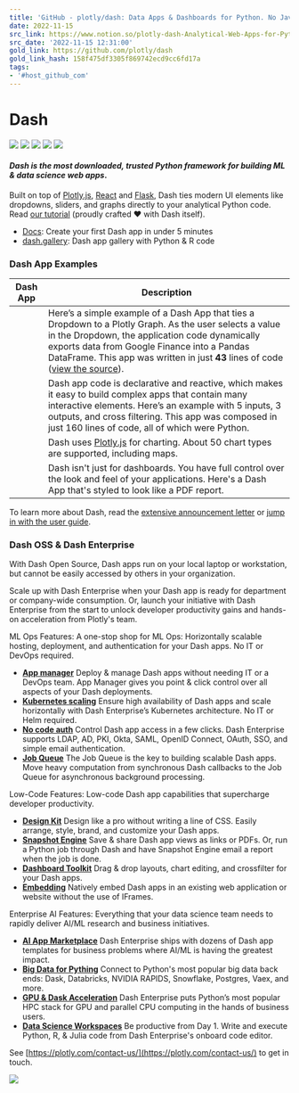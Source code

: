 ```yaml
---
title: 'GitHub - plotly/dash: Data Apps & Dashboards for Python. No JavaScript Required.'
date: 2022-11-15
src_link: https://www.notion.so/plotly-dash-Analytical-Web-Apps-for-Python-R-Julia-and-Jupyter-No-JavaScript-Required-6230c16c8506423db02b3f08f0491aa5
src_date: '2022-11-15 12:31:00'
gold_link: https://github.com/plotly/dash
gold_link_hash: 158f475df3305f869742ecd9cc6fd17a
tags:
- '#host_github_com'
---
```


Dash
====


[![](https://camo.githubusercontent.com/9b9ee50cbd2801f9af9e16d017e0f9504bf542b52efdbd47d4d92c47dd2e8899/68747470733a2f2f696d672e736869656c64732e696f2f636972636c6563692f70726f6a6563742f6769746875622f706c6f746c792f646173682f6d61737465722e737667)](https://circleci.com/gh/plotly/dash)
[![](https://camo.githubusercontent.com/9c5a5884baaa6ea695436c1c1742764da76f87a251d81fbc60517940db09322f/68747470733a2f2f696d672e736869656c64732e696f2f6769746875622f6c6963656e73652f706c6f746c792f646173682e7376673f636f6c6f723d6461726b2d677265656e)](https://github.com/plotly/dash/blob/master/LICENSE)
[![](https://camo.githubusercontent.com/5f19d28a9cbb2f58f98af0d47447326d6ca96e130ddea6bf692e545bcf8a9f94/68747470733a2f2f696d672e736869656c64732e696f2f707970692f762f646173682e7376673f636f6c6f723d6461726b2d677265656e)](https://pypi.org/project/dash/)
[![](https://camo.githubusercontent.com/b9b4d5188849dbfe9372d4469199daaa6171022e31fc707e20ba51b56960d55d/68747470733a2f2f696d672e736869656c64732e696f2f707970692f707976657273696f6e732f646173682e7376673f636f6c6f723d6461726b2d677265656e)](https://pypi.org/project/dash/)
[![](https://camo.githubusercontent.com/15642f80f2278a92390126259fd50b513c4babb9bce7ea81502800edba36df26/68747470733a2f2f696d672e736869656c64732e696f2f6769746875622f636f6d6d69742d61637469766974792f792f706c6f746c792f646173682e7376673f636f6c6f723d6461726b2d677265656e)](https://github.com/plotly/dash/graphs/contributors)


#### *Dash is the most downloaded, trusted Python framework for building ML & data science web apps*.


Built on top of [Plotly.js](https://github.com/plotly/plotly.js), [React](https://reactjs.org/) and [Flask](https://palletsprojects.com/p/flask/), Dash ties modern UI elements like dropdowns, sliders, and graphs directly to your analytical Python code. Read [our tutorial](https://dash.plotly.com/getting-started) (proudly crafted ❤️ with Dash itself).


* [Docs](https://dash.plotly.com/getting-started): Create your first Dash app in under 5 minutes
* [dash.gallery](https://dash.gallery): Dash app gallery with Python & R code


### Dash App Examples




| Dash App | Description |
| --- | --- |
|  | Here’s a simple example of a Dash App that ties a Dropdown to a Plotly Graph. As the user selects a value in the Dropdown, the application code dynamically exports data from Google Finance into a Pandas DataFrame. This app was written in just **43** lines of code ([view the source](https://gist.github.com/chriddyp/3d2454905d8f01886d651f207e2419f0)). |
|  | Dash app code is declarative and reactive, which makes it easy to build complex apps that contain many interactive elements. Here’s an example with 5 inputs, 3 outputs, and cross filtering. This app was composed in just 160 lines of code, all of which were Python. |
|  | Dash uses [Plotly.js](https://github.com/plotly/plotly.js) for charting. About 50 chart types are supported, including maps. |
|  | Dash isn't just for dashboards. You have full control over the look and feel of your applications. Here's a Dash App that's styled to look like a PDF report. |


To learn more about Dash, read the [extensive announcement letter](https://medium.com/@plotlygraphs/introducing-dash-5ecf7191b503) or [jump in with the user guide](https://plotly.com/dash).


### Dash OSS & Dash Enterprise


With Dash Open Source, Dash apps run on your local laptop or workstation, but cannot be easily accessed by others in your organization.


Scale up with Dash Enterprise when your Dash app is ready for department or company-wide consumption. Or, launch your initiative with Dash Enterprise from the start to unlock developer productivity gains and hands-on acceleration from Plotly's team.


ML Ops Features: A one-stop shop for ML Ops: Horizontally scalable hosting, deployment, and authentication for your Dash apps. No IT or DevOps required.


* [**App manager**](https://plotly.com/dash/app-manager/) Deploy & manage Dash apps without needing IT or a DevOps team. App Manager gives you point & click control over all aspects of your Dash deployments.
* [**Kubernetes scaling**](https://plotly.com/dash/kubernetes/) Ensure high availability of Dash apps and scale horizontally with Dash Enterprise’s Kubernetes architecture. No IT or Helm required.
* [**No code auth**](https://plotly.com/dash/authentication/) Control Dash app access in a few clicks. Dash Enterprise supports LDAP, AD, PKI, Okta, SAML, OpenID Connect, OAuth, SSO, and simple email authentication.
* [**Job Queue**](https://plotly.com/dash/job-queue/) The Job Queue is the key to building scalable Dash apps. Move heavy computation from synchronous Dash callbacks to the Job Queue for asynchronous background processing.


Low-Code Features: Low-code Dash app capabilities that supercharge developer productivity.


* [**Design Kit**](https://plotly.com/dash/design-kit/) Design like a pro without writing a line of CSS. Easily arrange, style, brand, and customize your Dash apps.
* [**Snapshot Engine**](https://plotly.com/dash/snapshot-engine/) Save & share Dash app views as links or PDFs. Or, run a Python job through Dash and have Snapshot Engine email a report when the job is done.
* [**Dashboard Toolkit**](https://plotly.com/dash/toolkit/) Drag & drop layouts, chart editing, and crossfilter for your Dash apps.
* [**Embedding**](https://plotly.com/dash/embedding/) Natively embed Dash apps in an existing web application or website without the use of IFrames.


Enterprise AI Features: Everything that your data science team needs to rapidly deliver AI/ML research and business initiatives.


* [**AI App Marketplace**](https://plotly.com/dash/ai-and-ml-templates/) Dash Enterprise ships with dozens of Dash app templates for business problems where AI/ML is having the greatest impact.
* [**Big Data for Pything**](https://plotly.com/dash/big-data-for-python/) Connect to Python's most popular big data back ends: Dask, Databricks, NVIDIA RAPIDS, Snowflake, Postgres, Vaex, and more.
* [**GPU & Dask Acceleration**](https://plotly.com/dash/gpu-dask-acceleration/) Dash Enterprise puts Python’s most popular HPC stack for GPU and parallel CPU computing in the hands of business users.
* [**Data Science Workspaces**](https://plotly.com/dash/workspaces/) Be productive from Day 1. Write and execute Python, R, & Julia code from Dash Enterprise's onboard code editor.


See [https://plotly.com/contact-us/](https://plotly.com/contact-us/) to get in touch.


[![](https://user-images.githubusercontent.com/2678795/161155614-21c54a22-f821-4dda-b910-ee27e27fb5f2.png)](https://user-images.githubusercontent.com/2678795/161155614-21c54a22-f821-4dda-b910-ee27e27fb5f2.png)
